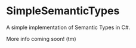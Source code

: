 # SimpleSemanticTypes
A simple implementation of Semantic Types in C#.

More info coming soon! (tm)
